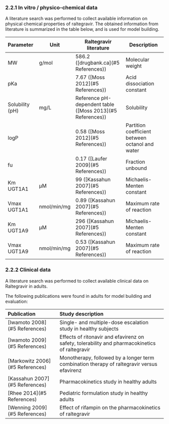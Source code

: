 ### 2.2.1 In vitro / physico-chemical data

A literature search was performed to collect available information on physical chemical properties of raltegravir. The obtained information from literature is summarized in the table below, and is used for model building.

| **Parameter**   | **Unit**    | **Raltegravir literature**                                  | **Description**                                 |
| :-------------- | ----------- | ----------------------------------------------------------- | ----------------------------------------------- |
| MW              | g/mol       | 586.2 ([drugbank.ca](#5 References))                       | Molecular weight                                |
| pKa             |             | 7.67 ([Moss 2012](#5 References))                          | Acid dissociation constant                      |
| Solubility (pH) | mg/L        | Reference pH-dependent table  ([Moss 2013](#5 References)) | Solubility                                      |
| logP            |             | 0.58 ([Moss 2012](#5 References))                          | Partition coefficient between octanol and water |
| fu              |             | 0.17 ([Laufer 2009](#5 References))                        | Fraction unbound                                |
| Km UGT1A1       | µM          | 99 ([Kassahun 2007](#5 References))                        | Michaelis-Menten constant                       |
| Vmax UGT1A1     | nmol/min/mg | 0.89 ([Kassahun 2007](#5 References))                      | Maximum rate of reaction                        |
| Km UGT1A9       | µM          | 296 ([Kassahun 2007](#5 References))                       | Michaelis-Menten constant                       |
| Vmax UGT1A9     | nmol/min/mg | 0.53 ([Kassahun 2007](#5 References))                      | Maximum rate of reaction                        |

### 2.2.2 Clinical data

A literature search was performed to collect available clinical data on Raltegravir in adults. 

The following publications were found in adults for model building and evaluation:

| Publication                       | Study description                                            |
| :-------------------------------- | :----------------------------------------------------------- |
| [Iwamoto 2008](#5 References)   | Single- and multiple-dose escalation study in healthy subjects |
| [Iwamoto 2009](#5 References)   | Effects of ritonavir and efavirenz on safety, tolerability and pharmacokinetics of raltegravir |
| [Markowitz 2006](#5 References) | Monotherapy, followed by a longer term combination therapy of raltegravir versus efavirenz |
| [Kassahun 2007](#5 References)  | Pharmacokinetics study in healthy adults                     |
| [Rhee 2014](#5 References)      | Pediatric formulation study in healthy adults                |
| [Wenning 2009](#5 References)   | Effect of rifampin on the pharmacokinetics of raltegravir    |

